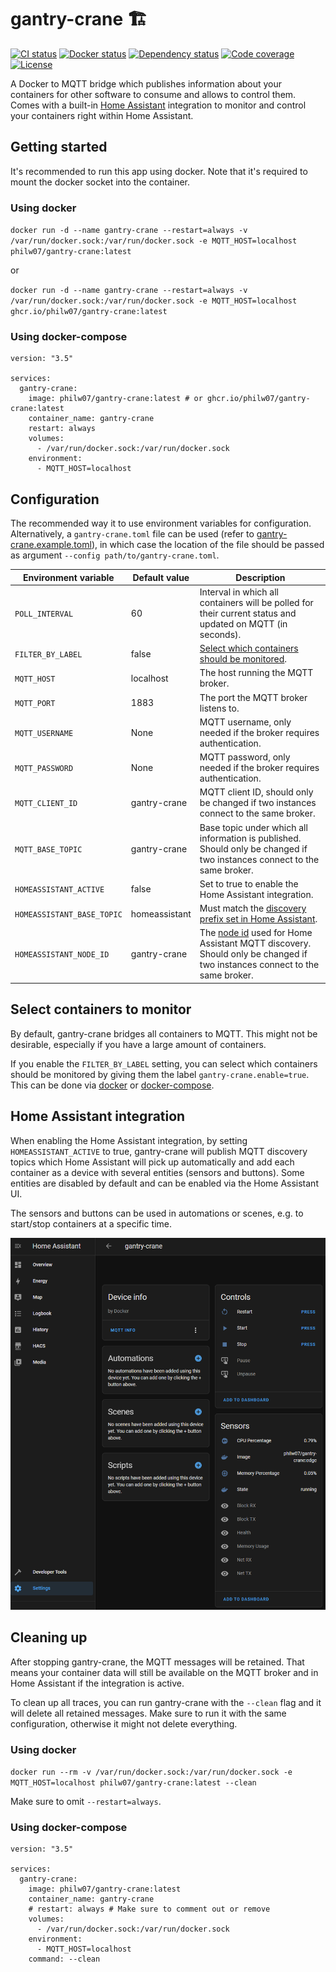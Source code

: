 # gantry-crane 🏗️

[![CI status](https://img.shields.io/github/workflow/status/philw07/gantry-crane/CI?label=CI&logo=github&style=flat-square)](https://github.com/philw07/gantry-crane/actions/workflows/ci.yml)
[![Docker status](https://img.shields.io/github/workflow/status/philw07/gantry-crane/Docker?label=Docker&logo=github&style=flat-square)](https://github.com/philw07/gantry-crane/actions/workflows/docker.yml)
[![Dependency status](https://deps.rs/repo/github/philw07/gantry-crane/status.svg?style=flat-square)](https://deps.rs/repo/github/philw07/gantry-crane)
[![Code coverage](https://img.shields.io/codecov/c/gh/philw07/gantry-crane?style=flat-square)](https://app.codecov.io/github/philw07/gantry-crane)
[![License](https://img.shields.io/github/license/philw07/gantry-crane?style=flat-square)](https://github.com/philw07/gantry-crane/blob/master/LICENSE)

A Docker to MQTT bridge which publishes information about your containers for other software to consume and allows to control them.  
Comes with a built-in [Home Assistant](https://www.home-assistant.io/) integration to monitor and control your containers right within Home Assistant.

## Getting started

It's recommended to run this app using docker.
Note that it's required to mount the docker socket into the container.

### Using docker

`docker run -d --name gantry-crane --restart=always -v /var/run/docker.sock:/var/run/docker.sock -e MQTT_HOST=localhost philw07/gantry-crane:latest`

or

`docker run -d --name gantry-crane --restart=always -v /var/run/docker.sock:/var/run/docker.sock -e MQTT_HOST=localhost ghcr.io/philw07/gantry-crane:latest`

### Using docker-compose

```
version: "3.5"

services:
  gantry-crane:
    image: philw07/gantry-crane:latest # or ghcr.io/philw07/gantry-crane:latest
    container_name: gantry-crane
    restart: always
    volumes:
      - /var/run/docker.sock:/var/run/docker.sock
    environment:
      - MQTT_HOST=localhost
```

## Configuration

The recommended way it to use environment variables for configuration.
Alternatively, a `gantry-crane.toml` file can be used (refer to [gantry-crane.example.toml](https://github.com/philw07/gantry-crane/blob/master/gantry-crane.example.toml)),
in which case the location of the file should be passed as argument `--config path/to/gantry-crane.toml`.

| Environment variable | Default value | Description |
| --- | --- | --- |
| `POLL_INTERVAL` | 60 | Interval in which all containers will be polled for their current status and updated on MQTT (in seconds). |
| `FILTER_BY_LABEL` | false | [Select which containers should be monitored](#select-containers-to-monitor). |
| `MQTT_HOST` | localhost | The host running the MQTT broker. |
| `MQTT_PORT` | 1883 | The port the MQTT broker listens to. |
| `MQTT_USERNAME` | None | MQTT username, only needed if the broker requires authentication.  |
| `MQTT_PASSWORD` | None | MQTT password, only needed if the broker requires authentication. |
| `MQTT_CLIENT_ID` | gantry-crane | MQTT client ID, should only be changed if two instances connect to the same broker. |
| `MQTT_BASE_TOPIC` | gantry-crane | Base topic under which all information is published. Should only be changed if two instances connect to the same broker. |
| `HOMEASSISTANT_ACTIVE` | false | Set to true to enable the Home Assistant integration. |
| `HOMEASSISTANT_BASE_TOPIC` | homeassistant | Must match the [discovery prefix set in Home Assistant](https://www.home-assistant.io/docs/mqtt/discovery/#discovery_prefix). |
| `HOMEASSISTANT_NODE_ID` | gantry-crane | The [node id](https://www.home-assistant.io/docs/mqtt/discovery/#discovery-topic) used for Home Assistant MQTT discovery. Should only be changed if two instances connect to the same broker. |

## Select containers to monitor

By default, gantry-crane bridges all containers to MQTT.
This might not be desirable, especially if you have a large amount of containers.

If you enable the `FILTER_BY_LABEL` setting, you can select which containers should be monitored by giving them the label `gantry-crane.enable=true`.
This can be done via [docker](https://docs.docker.com/engine/reference/commandline/run/#set-metadata-on-container--l---label---label-file) or [docker-compose](https://docs.docker.com/compose/compose-file/compose-file-v3/#labels).

## Home Assistant integration

When enabling the Home Assistant integration, by setting `HOMEASSISTANT_ACTIVE` to true, gantry-crane will publish MQTT discovery topics which Home Assistant will pick up automatically and add each container as a device with several entities (sensors and buttons).
Some entities are disabled by default and can be enabled via the Home Assistant UI.

The sensors and buttons can be used in automations or scenes, e.g. to start/stop containers at a specific time.

![Home Assistant integration example](https://github.com/philw07/gantry-crane/raw/master/docs/images/homeassistant_integration_example.png)

## Cleaning up

After stopping gantry-crane, the MQTT messages will be retained.
That means your container data will still be available on the MQTT broker and in Home Assistant if the integration is active.

To clean up all traces, you can run gantry-crane with the `--clean` flag and it will delete all retained messages.
Make sure to run it with the same configuration, otherwise it might not delete everything.

### Using docker

`docker run --rm -v /var/run/docker.sock:/var/run/docker.sock -e MQTT_HOST=localhost philw07/gantry-crane:latest --clean`

Make sure to omit `--restart=always`.

### Using docker-compose

```
version: "3.5"

services:
  gantry-crane:
    image: philw07/gantry-crane:latest
    container_name: gantry-crane
    # restart: always # Make sure to comment out or remove
    volumes:
      - /var/run/docker.sock:/var/run/docker.sock
    environment:
      - MQTT_HOST=localhost
    command: --clean
```
